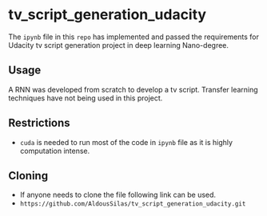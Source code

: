 # tv_script_generation_udacity
The `ipynb` file in this `repo` has implemented and passed the requirements for Udacity tv script generation project in deep learning Nano-degree.

## Usage
A RNN was developed from scratch to develop a tv script. Transfer learning techniques have not being used in this project.

## Restrictions

- `cuda` is needed to run most of the code in `ipynb` file as it is highly computation intense.

## Cloning

- If anyone needs to clone the file following link can be used.
- `https://github.com/AldousSilas/tv_script_generation_udacity.git`
